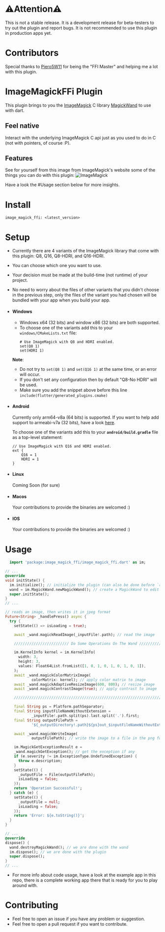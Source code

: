 # ⚠️Attention⚠️
This is not a stable release. It is a development release for beta-testers to try out the plugin and report bugs. It is not recommended to use this plugin in production apps yet.

# Contributors
Special thanks to [Piero5W11](https://github.com/Piero512) for being the "FFI Master" and helping me a lot with this plugin.

# ImageMagickFFi Plugin
This plugin brings to you the [ImageMagick](https://imagemagick.org/) C library [MagickWand](https://imagemagick.org/script/magick-wand.php) to use with dart.
## Feel native
Interact with the underlying ImageMagick C api just as you used to do in C (not with pointers, of course :P).
## Features
See for yourself from this image from ImageMagick's website some of the things you can do with this plugin:
![ImageMagick](https://imagemagick.org/image/examples.jpg)

Have a look the #Usage section below for more insights.

# Install
`image_magick_ffi: <latest_version>`

# Setup
- Currently there are 4 variants of the ImageMagick library that come with this plugin: Q8, Q16, Q8-HDRI, and Q16-HDRI.
- You can choose which one you want to use.
- Your decision must be made at the build-time (not runtime) of your project.
- No need to worry about the files of other variants that you didn't choose in the previous step, only the files of the variant you had chosen will be bundled with your app when you build your app.
- #### Windows
  - Windows x64 (32 bits) and window x86 (32 bits) are both supported.
  - To choose one of the variants add this to your `windows/CMakeLists.txt` file:
    ```
    # Use ImageMagick with Q8 and HDRI enabled.
    set(Q8 1)
    set(HDRI 1)
    ```
  **Note**:
  - Do not try to `set(Q8 1)` and `set(Q16 1)` at the same time, or an error will occur.
  - If you don't set any configuration then by default "Q8-No HDRI" will be used.
  - Make sure you add the snippet above before this line `include(flutter/generated_plugins.cmake)`
- #### Android
  Currently only arm64-v8a (64 bits) is supported. If you want to help add support to armeabi-v7a (32 bits), have a look [here](https://github.com/MolotovCherry/Android-ImageMagick7/discussions/95).

  To choose one of the variants add this to your **`android/build.gradle`** file as a top-level statement:
    ```
    // Use ImageMagick with Q16 and HDRI enabled.
    ext {
        Q16 = 1
        HDRI = 1
    }
    ```
- #### Linux
  Coming Soon (for sure)
- #### Macos
  Your contributions to provide the binaries are welcomed :)
- #### IOS
  Your contributions to provide the binaries are welcomed :)

# Usage
```dart
  import 'package:image_magick_ffi/image_magick_ffi.dart' as im;

// ...
@override
void initState() {
  im.initialize(); // initialize the plugin (can also be done before `runApp`)
  wand = im.MagickWand.newMagickWand(); // create a MagickWand to edit images
  super.initState();
}
// ...

// reads an image, then writes it in jpeg format
Future<String> _handlePress() async {
  try {
    setState(() => isLoading = true);

    await _wand.magickReadImage(_inputFile!.path); // read the image

    ///////////////////////// Do Some Operations On The Wand /////////////////////////

    im.KernelInfo kernel = im.KernelInfo(
      width: 3,
      height: 3,
      values: Float64List.fromList([1, 0, 1, 0, 1, 0, 1, 0, 1]),
    );
    await _wand.magickColorMatrixImage(
            colorMatrix: kernel); // apply color matrix to image
    await _wand.magickAdaptiveResizeImage(600, 800); // resize image
    await _wand.magickContrastImage(true); // apply contrast to image

    ///////////////////////////////////////////////////////////////////////////////////

    final String ps = Platform.pathSeparator;
    final String inputFileNameWithoutExtension =
            _inputFile!.path.split(ps).last.split('.').first;
    final String outputFilePath =
            '${_outputDirectory!.path}${ps}out_$inputFileNameWithoutExtension.png';

    await _wand.magickWriteImage(
            outputFilePath); // write the image to a file in the png format

    im.MagickGetExceptionResult e =
    _wand.magickGetException(); // get the exception if any
    if (e.severity != im.ExceptionType.UndefinedException) {
      throw e.description;
    }
    setState(() {
      _outputFile = File(outputFilePath);
      isLoading = false;
    });
    return 'Operation Successful!';
  } catch (e) {
    setState(() {
      _outputFile = null;
      isLoading = false;
    });
    return 'Error: ${e.toString()}';
  }
}

// ...
@override
dispose() {
  wand.destroyMagickWand(); // we are done with the wand
  im.dispose(); // we are done with the plugin
  super.dispose();
}
// ...
```
- For more info about code usage, have a look at the example app in this repo, there is a complete working app there that is ready for you to play around with.

# Contributing
- Feel free to open an issue if you have any problem or suggestion.
- Feel free to open a pull request if you want to contribute.